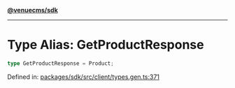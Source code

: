 [**@venuecms/sdk**](../Index.md)

***

# Type Alias: GetProductResponse

```ts
type GetProductResponse = Product;
```

Defined in: [packages/sdk/src/client/types.gen.ts:371](https://github.com/venuecms/sdk/blob/f0a33ef2da5aac33574dc9934ae8ba73e5fde3eb/packages/sdk/src/client/types.gen.ts#L371)
